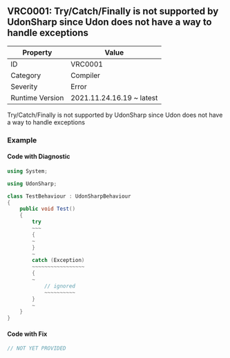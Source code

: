 ## VRC0001: Try/Catch/Finally is not supported by UdonSharp since Udon does not have a way to handle exceptions

| Property        | Value                     | 
| --------------- | ------------------------- | 
| ID              | VRC0001                   | 
| Category        | Compiler                  | 
| Severity        | Error                     | 
| Runtime Version | 2021.11.24.16.19 ~ latest | 

Try/Catch/Finally is not supported by UdonSharp since Udon does not have a way to handle exceptions  

### Example

#### Code with Diagnostic


```csharp
using System;

using UdonSharp;

class TestBehaviour : UdonSharpBehaviour
{
    public void Test()
    {
        try
        ~~~
        {
        ~
        }
        ~
        catch (Exception)
        ~~~~~~~~~~~~~~~~~
        {
        ~
            // ignored
            ~~~~~~~~~~
        }
        ~
    }
}
```

#### Code with Fix


```csharp
// NOT YET PROVIDED
```



